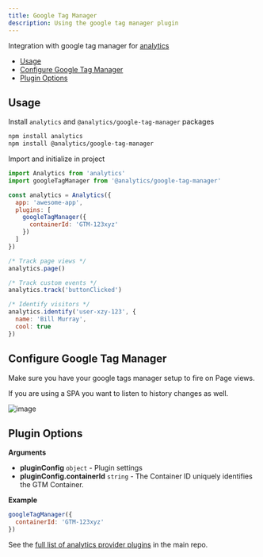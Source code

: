 ```yaml
---
title: Google Tag Manager
description: Using the google tag manager plugin
---
```


Integration with google tag manager for [analytics](https://www.npmjs.com/package/analytics)

<!-- ANALYTICS_DOCS:START (TOC) -->
- [Usage](#usage)
- [Configure Google Tag Manager](#configure-google-tag-manager)
- [Plugin Options](#plugin-options)
<!-- ANALYTICS_DOCS:END (TOC) -->

<!-- ANALYTICS_DOCS:START (USAGE) -->
## Usage

Install `analytics` and `@analytics/google-tag-manager` packages

```bash
npm install analytics
npm install @analytics/google-tag-manager
```

Import and initialize in project

```js
import Analytics from 'analytics'
import googleTagManager from '@analytics/google-tag-manager'

const analytics = Analytics({
  app: 'awesome-app',
  plugins: [
    googleTagManager({
      containerId: 'GTM-123xyz'
    })
  ]
})

/* Track page views */
analytics.page()

/* Track custom events */
analytics.track('buttonClicked')

/* Identify visitors */
analytics.identify('user-xzy-123', {
  name: 'Bill Murray',
  cool: true
})

```
<!-- ANALYTICS_DOCS:END -->

## Configure Google Tag Manager

Make sure you have your google tags manager setup to fire on Page views.

If you are using a SPA you want to listen to history changes as well.

![image](https://user-images.githubusercontent.com/532272/52185417-538fe500-27d4-11e9-9500-abf702e5d802.png)

<!-- ANALYTICS_DOCS:START (API) -->
## Plugin Options

**Arguments**

- **pluginConfig** <code>object</code> - Plugin settings
- **pluginConfig.containerId** <code>string</code> - The Container ID uniquely identifies the GTM Container.

**Example**

```js
googleTagManager({
  containerId: 'GTM-123xyz'
})
```
<!-- ANALYTICS_DOCS:END -->

See the [full list of analytics provider plugins](https://github.com/DavidWells/analytics#current-plugins) in the main repo.
